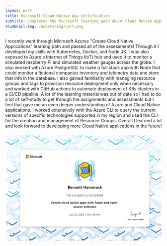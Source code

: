 ```yaml
---
layout: post
title: Microsoft Cloud Native App Certification
subtitle: Completed the Microsoft learning path about Cloud Native Applications
thumbnail-img: /assets/img/cert.png
---
```


I recently went through Microsoft Azures "Create Cloud Native Applications" learning path and passed all of the assessments! Through it I developed my skills with Kubernetes, Docker, and Node.JS. I was also exposed to Azure's Internet of Things (IoT) hub and used it to monitor a simulated raspberry Pi and simulated weather gauges across the globe. I also worked with Azure PostgreSQL to make a full stack app with Node that could monitor a fictional companies inventory and telemetry data and store that info in the database. I also gained familiarity with managing resource groups and tags to provision resource deployment only when necessary and worked with GitHub actions to automate deployment of K8s clusters in a CI/CD pipeline. 
A lot of the learning material was out of date so I had to do a lot of self-study to get through the assignments and assessments but I feel that gave me an even deeper understanding of Azure and Cloud Native applications. I worked extensively with the Azure CLI to query the current versions of specific technologies supported in my region and used the CLI for the creation and management of Resource Groups. Overall I learned a lot and look forward to developing more Cloud Native applications in the future!

![Certificate](/assets/img/cert.png)
